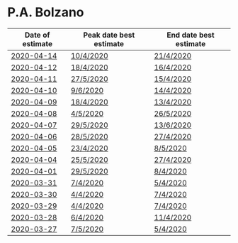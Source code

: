 # P.A. Bolzano

|Date of estimate|Peak date best estimate|End date best estimate|
|----|----|----|
|[2020-04-14](2020-04-14/README.md)|[10/4/2020](2020-04-14/COVID-19_p.a._bolzano_j7_2020-04-14.md)|[21/4/2020](2020-04-14/COVID-19_p.a._bolzano_j7_2020-04-14.md)|
|[2020-04-12](2020-04-12/README.md)|[18/4/2020](2020-04-12/COVID-19_p.a._bolzano_j13_2020-04-12.md)|[16/4/2020](2020-04-12/COVID-19_p.a._bolzano_j13_2020-04-12.md)|
|[2020-04-11](2020-04-11/README.md)|[27/5/2020](2020-04-11/COVID-19_p.a._bolzano_j11_2020-04-11.md)|[15/4/2020](2020-04-11/COVID-19_p.a._bolzano_j13_2020-04-11.md)|
|[2020-04-10](2020-04-10/README.md)|[9/6/2020](2020-04-10/COVID-19_p.a._bolzano_j10_2020-04-10.md)|[14/4/2020](2020-04-10/COVID-19_p.a._bolzano_j13_2020-04-10.md)|
|[2020-04-09](2020-04-09/README.md)|[18/4/2020](2020-04-09/COVID-19_p.a._bolzano_j13_2020-04-09.md)|[13/4/2020](2020-04-09/COVID-19_p.a._bolzano_j13_2020-04-09.md)|
|[2020-04-08](2020-04-08/README.md)|[4/5/2020](2020-04-08/COVID-19_p.a._bolzano_j8_2020-04-08.md)|[26/5/2020](2020-04-08/COVID-19_p.a._bolzano_j8_2020-04-08.md)|
|[2020-04-07](2020-04-07/README.md)|[29/5/2020](2020-04-07/COVID-19_p.a._bolzano_j8_2020-04-07.md)|[13/6/2020](2020-04-07/COVID-19_p.a._bolzano_j8_2020-04-07.md)|
|[2020-04-06](2020-04-06/README.md)|[28/5/2020](2020-04-06/COVID-19_p.a._bolzano_j13_2020-04-06.md)|[27/4/2020](2020-04-06/COVID-19_p.a._bolzano_j9_2020-04-06.md)|
|[2020-04-05](2020-04-05/README.md)|[23/4/2020](2020-04-05/COVID-19_p.a._bolzano_j8_2020-04-05.md)|[8/5/2020](2020-04-05/COVID-19_p.a._bolzano_j8_2020-04-05.md)|
|[2020-04-04](2020-04-04/README.md)|[25/5/2020](2020-04-04/COVID-19_p.a._bolzano_j12_2020-04-04.md)|[27/4/2020](2020-04-04/COVID-19_p.a._bolzano_j8_2020-04-04.md)|
|[2020-04-01](2020-04-01/README.md)|[29/5/2020](2020-04-01/COVID-19_p.a._bolzano_j8_2020-04-01.md)|[8/4/2020](2020-04-01/COVID-19_p.a._bolzano_j8_2020-04-01.md)|
|[2020-03-31](2020-03-31/README.md)|[7/4/2020](2020-03-31/COVID-19_p.a._bolzano_j8_2020-03-31.md)|[5/4/2020](2020-03-31/COVID-19_p.a._bolzano_j8_2020-03-31.md)|
|[2020-03-30](2020-03-30/README.md)|[4/4/2020](2020-03-30/COVID-19_p.a._bolzano_j7_2020-03-30.md)|[7/4/2020](2020-03-30/COVID-19_p.a._bolzano_j7_2020-03-30.md)|
|[2020-03-29](2020-03-29/README.md)|[4/4/2020](2020-03-29/COVID-19_p.a._bolzano_j7_2020-03-29.md)|[7/4/2020](2020-03-29/COVID-19_p.a._bolzano_j7_2020-03-29.md)|
|[2020-03-28](2020-03-28/README.md)|[6/4/2020](2020-03-28/COVID-19_p.a._bolzano_j8_2020-03-28.md)|[11/4/2020](2020-03-28/COVID-19_p.a._bolzano_j7_2020-03-28.md)|
|[2020-03-27](2020-03-27/README.md)|[7/5/2020](2020-03-27/COVID-19_p.a._bolzano_j8_2020-03-27.md)|[5/4/2020](2020-03-27/COVID-19_p.a._bolzano_j7_2020-03-27.md)|
